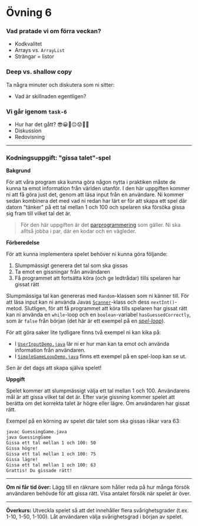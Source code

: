 # Övning 6

### **Vad pratade vi om förra veckan?**
* Kodkvalitet
* Arrays vs. `ArrayList`
* Strängar = listor

### **Deep vs. shallow copy**
Ta några minuter och diskutera som ni sitter:
* Vad är skillnaden egentligen?

### **Vi går igenom `task-6`**
* Hur har det gått? 😎😀🙂😐😟🤬💀
* Diskussion
* Redovisning

---

### **Kodningsuppgift: "gissa talet"-spel**

**Bakgrund**

För att våra program ska kunna göra någon nytta i praktiken måste de kunna ta emot information från världen utanför. I den här uppgiften kommer ni att få göra just det, genom att läsa input från en användare. Ni kommer sedan kombinera det med vad ni redan har lärt er för att skapa ett spel där datorn "tänker" på ett tal mellan 1 och 100 och spelaren ska försöka gissa sig fram till vilket tal det är.

> För den här uppgiften är det [parprogrammering](https://sv.wikipedia.org/wiki/Parprogrammering) som gäller. Ni ska alltså jobba i par, där en kodar och en vägleder.

**Förberedelse**

För att kunna implementera spelet behöver ni kunna göra följande:

1. Slumpmässigt generera det tal som ska gissas
1. Ta emot en gissningar från användaren
1. Få programmet att fortsätta köra (och ge ledtrådar) tills spelaren har gissat rätt

Slumpmässiga tal kan genereras med `Random`-klassen som ni känner till. För att läsa input kan ni använda Javas [`Scanner`](https://docs.oracle.com/javase/8/docs/api/java/util/Scanner.html)-klass och dess `nextInt()`-metod. Slutligen, för att få programmet att köra tills spelaren har gissat rätt kan ni använda en `while`-loop och en `boolean`-variabel `hasGuessedCorrectly`, som är `false` från början (det här är ett exempel på en [*spel-loop*](https://en.wikipedia.org/wiki/Video_game_programming#Game_structure)).

För att göra saker lite tydligare finns två exempel ni kan kika på:

- I [`UserInputDemo.java`](./UserInputDemo.java) lär ni er hur man kan ta emot och använda information från användaren.
- I [`SimpleGameLoopDemo.java`](./SimpleGameLoopDemo.java) finns ett exempel på en spel-loop kan se ut.

Sen är det dags att skapa själva spelet!

**Uppgift**

Spelet kommer att slumpmässigt välja ett tal mellan 1 och 100. Användarens mål är att gissa vilket tal det är. Efter varje gissning kommer spelet att berätta om det korrekta talet är högre eller lägre. Om användaren har gissat rätt.

Exempel på en körning av spelet där talet som ska gissas råkar vara 63:

```bash
javac GuessingGame.java
java GuessingGame
Gissa ett tal mellan 1 och 100: 50
Gissa högre!
Gissa ett tal mellan 1 och 100: 75
Gissa lägre!
Gissa ett tal mellan 1 och 100: 63
Grattis! Du gissade rätt!
```

---

**Om ni får tid över:** Lägg till en räknare som håller reda på hur många försök användaren behövde för att gissa rätt. Visa antalet försök när spelet är över.

---

**Överkurs:** Utveckla spelet så att det innehåller flera svårighetsgrader (t.ex. 1-10, 1-50, 1-100). Låt användaren välja svårighetsgrad i början av spelet.